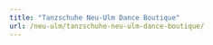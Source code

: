 ```yaml
---
title: "Tanzschuhe Neu-Ulm Dance Boutique"
url: /neu-ulm/tanzschuhe-neu-ulm-dance-boutique/
---
```

